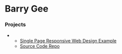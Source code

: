 # Barry Gee

### Projects

<ul>
  <li>
    <ul>
      <li><a href="https://barrygee.github.io/responsive-web-design-example/">Single Page Responsive Web Design Example</a></li>
      <li><a href="https://github.com/barrygee/responsive-web-design-example">Source Code Repo</a></li>
    </ul>
  </li>
</ul>
